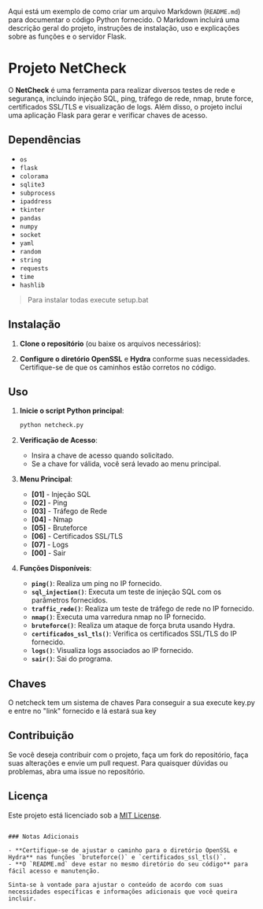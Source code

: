 Aqui está um exemplo de como criar um arquivo Markdown (`README.md`) para documentar o código Python fornecido. O Markdown incluirá uma descrição geral do projeto, instruções de instalação, uso e explicações sobre as funções e o servidor Flask.


# Projeto NetCheck

O **NetCheck** é uma ferramenta para realizar diversos testes de rede e segurança, incluindo injeção SQL, ping, tráfego de rede, nmap, brute force, certificados SSL/TLS e visualização de logs. Além disso, o projeto inclui uma aplicação Flask para gerar e verificar chaves de acesso.

## Dependências

- `os`
- `flask`
- `colorama`
- `sqlite3`
- `subprocess`
- `ipaddress`
- `tkinter`
- `pandas`
- `numpy`
- `socket`
- `yaml`
- `random`
- `string`
- `requests`
- `time`
- `hashlib`

> Para instalar todas execute setup.bat

## Instalação

1. **Clone o repositório** (ou baixe os arquivos necessários):


2. **Configure o diretório OpenSSL** e **Hydra** conforme suas necessidades. Certifique-se de que os caminhos estão corretos no código.

## Uso

1. **Inicie o script Python principal**:

   ```bash
   python netcheck.py
   ```

2. **Verificação de Acesso**:

   - Insira a chave de acesso quando solicitado.
   - Se a chave for válida, você será levado ao menu principal.

3. **Menu Principal**:

   - **[01]** - Injeção SQL
   - **[02]** - Ping
   - **[03]** - Tráfego de Rede
   - **[04]** - Nmap
   - **[05]** - Bruteforce
   - **[06]** - Certificados SSL/TLS
   - **[07]** - Logs
   - **[00]** - Sair

4. **Funções Disponíveis**:

   - **`ping()`**: Realiza um ping no IP fornecido.
   - **`sql_injection()`**: Executa um teste de injeção SQL com os parâmetros fornecidos.
   - **`traffic_rede()`**: Realiza um teste de tráfego de rede no IP fornecido.
   - **`nmap()`**: Executa uma varredura nmap no IP fornecido.
   - **`bruteforce()`**: Realiza um ataque de força bruta usando Hydra.
   - **`certificados_ssl_tls()`**: Verifica os certificados SSL/TLS do IP fornecido.
   - **`logs()`**: Visualiza logs associados ao IP fornecido.
   - **`sair()`**: Sai do programa.

## Chaves
O netcheck tem um sistema de chaves 
Para conseguir a sua execute key.py e entre no "link" fornecido e lá estará sua key

## Contribuição

Se você deseja contribuir com o projeto, faça um fork do repositório, faça suas alterações e envie um pull request. Para quaisquer dúvidas ou problemas, abra uma issue no repositório.

## Licença

Este projeto está licenciado sob a [MIT License](LICENSE).

```

### Notas Adicionais

- **Certifique-se de ajustar o caminho para o diretório OpenSSL e Hydra** nas funções `bruteforce()` e `certificados_ssl_tls()`.
- **O `README.md` deve estar no mesmo diretório do seu código** para fácil acesso e manutenção.

Sinta-se à vontade para ajustar o conteúdo de acordo com suas necessidades específicas e informações adicionais que você queira incluir.
